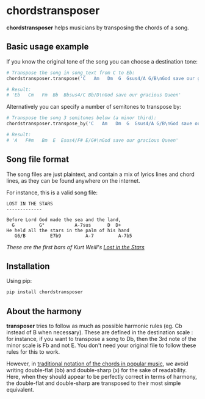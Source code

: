 # chordstransposer

**chordstransposer** helps musicians by transposing the chords of a song.

## Basic usage example

If you know the original tone of the song you can choose a destination tone:

```python
# Transpose the song in song_text from C to Eb:
chordstransposer.transpose('C   Am   Dm  G  Gsus4/A G/B\nGod save our gracious Queen', 'C', 'Eb')

# Result:
# 'Eb   Cm   Fm  Bb  Bbsus4/C Bb/D\nGod save our gracious Queen'
```

Alternatively you can specify a number of semitones to transpose by:

```python
# Transpose the song 3 semitones below (a minor third):
chordstransposer.transpose_by('C   Am   Dm  G  Gsus4/A G/B\nGod save our gracious Queen', -3)

# Result:
# 'A   F#m   Bm  E  Esus4/F# E/G#\nGod save our gracious Queen'
```

## Song file format

The song files are just plaintext, and contain a mix of lyrics lines and chord lines, as they can be found anywhere on the internet.

For instance, this is a valid song file:

```
LOST IN THE STARS
-------------

Before Lord God made the sea and the land,
  G         G°           A-7sus      D  D+
He held all the stars in the palm of his hand
   G6/B         E7b9         A-7         A-7b5
```

_These are the first bars of Kurt Weill's [Lost in the Stars](https://www.youtube.com/watch?v=6xJ1u920c2o)_

## Installation

Using pip:

```bash
pip install chordstransposer
```

## About the harmony

**transposer** tries to follow as much as possible harmonic rules (eg. Cb instead of B when necessary). These are defined in the destination scale : for instance, if you want to transpose a song to Db, then the 3rd note of the minor scale is Fb and not E. You don't need your original file to follow these rules for this to work.

However, in [traditional notation of the chords in popular music](<https://en.wikipedia.org/wiki/Chord_names_and_symbols_(popular_music)>), we avoid writing double-flat (bb) and double-sharp (x) for the sake of readability. Here, when they should appear to be perfectly correct in terms of harmony, the double-flat and double-sharp are transposed to their most simple equivalent.
